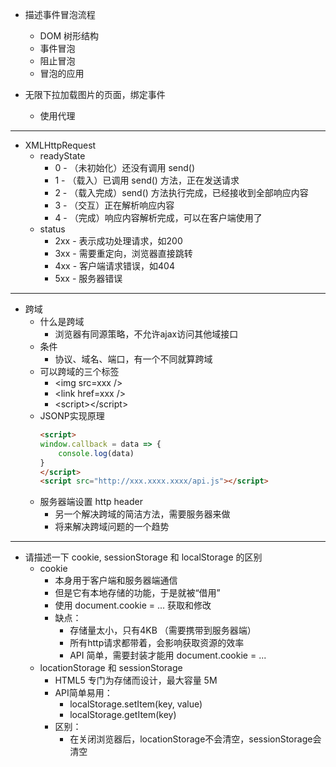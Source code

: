 + 描述事件冒泡流程
    + DOM 树形结构
    + 事件冒泡
    + 阻止冒泡
    + 冒泡的应用

+ 无限下拉加载图片的页面，绑定事件
    + 使用代理


---
+ XMLHttpRequest
    + readyState
        + 0 - （未初始化）还没有调用 send()
        + 1 - （载入）已调用 send() 方法，正在发送请求
        + 2 - （载入完成）send() 方法执行完成，已经接收到全部响应内容
        + 3 - （交互）正在解析响应内容
        + 4 - （完成）响应内容解析完成，可以在客户端使用了
    + status
        + 2xx - 表示成功处理请求，如200
        + 3xx - 需要重定向，浏览器直接跳转
        + 4xx - 客户端请求错误，如404
        + 5xx - 服务器错误

---
+ 跨域
    + 什么是跨域
        + 浏览器有同源策略，不允许ajax访问其他域接口
    + 条件
        + 协议、域名、端口，有一个不同就算跨域
    + 可以跨域的三个标签
        + \<img src=xxx />
        + \<link href=xxx />
        + \<script>\</script>
    + JSONP实现原理
        ```html
        <script>
        window.callback = data => {
            console.log(data)
        }
        </script>
        <script src="http://xxx.xxxx.xxxx/api.js"></script>
        ```
    + 服务器端设置 http header
        + 另一个解决跨域的简洁方法，需要服务器来做
        + 将来解决跨域问题的一个趋势

---
+ 请描述一下 cookie, sessionStorage 和 localStorage 的区别
    + cookie
        + 本身用于客户端和服务器端通信
        + 但是它有本地存储的功能，于是就被“借用”
        + 使用 document.cookie = ... 获取和修改
        + 缺点：
            + 存储量太小，只有4KB （需要携带到服务器端）
            + 所有http请求都带着，会影响获取资源的效率
            + API 简单，需要封装才能用 document.cookie = ...
    + locationStorage 和 sessionStorage
        + HTML5 专门为存储而设计，最大容量 5M
        + API简单易用：
            + localStorage.setItem(key, value)
            + localStorage.getItem(key)
        + 区别：
            + 在关闭浏览器后，locationStorage不会清空，sessionStorage会清空